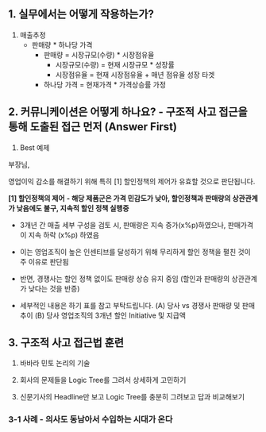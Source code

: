 ## 1. 실무에서는 어떻게 작용하는가?

1. 매출추정
    - 판매량 * 하나당 가격
        - 판매량 = 시장규모(수량) * 시장점유율
            - 시장규모(수량) = 현재 시장규모 * 성장률
            - 시장점유율 = 현재 시장점유율 + 매년 점유율 성장 타겟
        - 하나당 가격 = 현재가격 * 가격상승률 가정


## 2. 커뮤니케이션은 어떻게 하나요? - 구조적 사고 접근을 통해 도출된 접근 먼저 (Answer First)

1. Best 예제

부장님,

영업이익 감소를 해결하기 위해 특히 [1] 할인정책의 제어가 유효할 것으로 판단됩니다.

<b>[1] 할인정책의 제어</b>
<b>- 해당 제품군은 가격 민감도가 낮아, 할인정책과 판매량의 상관관계가 낮음에도 불구, 지속적 할인 정책 실행중</b>

- 3개년 간 매출 세부 구성을 검토 시, 판매량은 지속 증가(x%p)하였으나, 판매가격이 지속 하락 (x%p) 하였음

- 이는 영업조직이 높은 인센티브를 달성하기 위해 무리하게 할인 정책을 펼친 것이 주 이유로 판단됨

- 반면, 경쟁사는 할인 정책 없이도 판매량 상승 유지 중임 (할인과 판매량의 상관관계가 낮다는 것을 반증)

- 세부적인 내용은 하기 표를 참고 부탁드립니다.
    (A) 당사 vs 경쟁사 판매량 및 판매추이
    (B) 당사 영업조직의 3개년 할인 Initiative 및 지급액

## 3. 구조적 사고 접근법 훈련

1. 바바라 민토 논리의 기술

2. 회사의 문제들을 Logic Tree를 그려서 상세하게 고민하기

3. 신문기사의 Headline만 보고 Logic Tree를 충분히 그려보고 답과 비교해보기

### 3-1 사례 - 의사도 동남아서 수입하는 시대가 온다

 